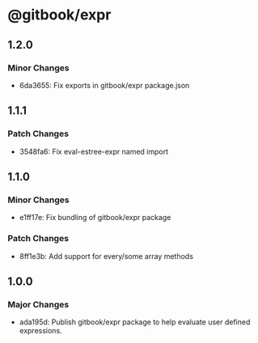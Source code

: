 # @gitbook/expr

## 1.2.0

### Minor Changes

- 6da3655: Fix exports in gitbook/expr package.json

## 1.1.1

### Patch Changes

- 3548fa6: Fix eval-estree-expr named import

## 1.1.0

### Minor Changes

- e1ff17e: Fix bundling of gitbook/expr package

### Patch Changes

- 8ff1e3b: Add support for every/some array methods

## 1.0.0

### Major Changes

- ada195d: Publish gitbook/expr package to help evaluate user defined expressions.
